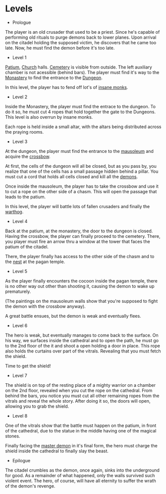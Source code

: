 Levels
======
- Prologue

The player is an old crusader that used to be a priest. Since
he's capable of performing old rituals to purge demons back
to lower planes. Upon arrival on the citadel holding the
supposed victim, he discovers that he came too late. Now, he
must find the demon before it's too late.

- Level 1

[Patium](patium.md), [Church](church.md) halls.
[Cemetery](cemitery.md) is visible from outside. The left 
auxiliary chamber is not acessible (behind bars). The player
must find it's way to the [Monastery](monastery.md) to 
find the entrance to the [Dungeon](prison.md).

In this level, the player has to fend off lot's of [insane
monks](monks.md).

- Level 2

Inside the Monastery, the player must find the entrace to 
the dungeon. To do it so, he must cut 4 ropes that hold 
together the gate to the Dungeons. This level is also 
overrun by insane monks.

Each rope is held inside a small altar, with the altars being
distributed across the praying rooms. 

- Level 3

At the dungeon, the player must find the entrance to the 
[mausoleum](mausoleum.md) and acquire the
[crossbow](crossbow.md).

At first, the cells of the dungeon will all be closed, but 
as you pass by, you realize that one of the cells has a small
passage hidden behind a pillar. You must cut a cord that 
holds all cells closed and kill all the [demons](demon.md).

Once inside the mausoleum, the player has to take the 
crossbow and use it to cut a rope on the other side of a
chasm. This will open the passage that leads to the patium.

In this level, the player will battle lots of fallen 
crusaders and finally the [warthog](warthog.md).

- Level 4

Back at the patium, at the monastery, the door to the 
dungeon is closed. Having the crossbow, the player can 
finally proceed to the cemetery. There, you player must fire
an arrow thru a window at the tower that faces the patium of
the citadel.

There, the player finally has access to the other side of 
the chasm and to the [nest](nest.md) at the pagan temple.

- Level 5

As the player finally encounters the cocoon inside the pagan 
temple, there is no other way out other than shooting it, 
causing the demon to wake up prematurely.

(The paintings on the mausoleum walls show that you're 
supposed to fight the demon with the crossbow anyway).

A great battle ensues, but the demon is weak and eventually
flees. 

- Level 6

The hero is weak, but eventually manages to come back
to the surface. On his way, we surfaces inside the cathedral
and to open the path, he must go to the 2nd floor of the it
and shoot a open holding a door in place. This rope also
holds the curtains over part of the vitrals. Revealing that
you must fetch the shield.

Time to get the shield!

- Level 7

The shield is on top of the resting place of a mighty 
warrior on a chamber on the 2nd floor, revealed when you cut
the rope on the cathedral. From behind the bars, you notice 
you must cut all other remaining ropes from the vitrals and 
reveal the whole story. After doing it so, the doors will 
open, allowing you to grab the shield.

- Level 8

One of the vitrals show that the battle must happen on the
patium, in front of the cathedral, due to the statue in the
middle having one of the magical stones.

Finally facing the [master demon](master-demon.md) in it's
final form, the hero must charge the shield inside the 
cathedral to finally slay the beast.

- Epilogue

The citadel crumbles as the demon, once again, sinks into the
underground for good. As a remainder of what happened, only
the walls survived such violent event. The hero, of course,
will have all eternity to suffer the wrath of the demon's 
revenge.